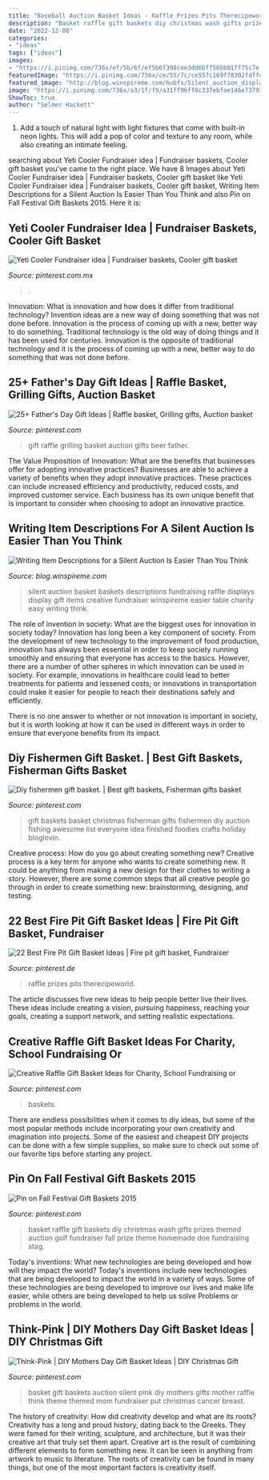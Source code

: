 ```yaml
---
title: "Baseball Auction Basket Ideas - Raffle Prizes Pits Therecipeworld"
description: "Basket raffle gift baskets diy christmas wash gifts prizes themed auction golf fundraiser fall prize theme homemade doe fundraising stag"
date: "2022-12-08"
categories:
- "ideas"
tags: ["ideas"]
images:
- "https://i.pinimg.com/736x/ef/5b/6f/ef5b6f398cee3dd6bff56bb01ff75c7e.jpg"
featuredImage: "https://i.pinimg.com/736x/ce/55/7c/ce557c169f78302fdffc3d7d145bbde9.jpg"
featured_image: "http://blog.winspireme.com/hubfs/Silent_auction_displays.jpg#keepProtocol"
image: "https://i.pinimg.com/736x/a3/1f/f9/a31ff96ff8c337ebfae146e737916f2a--diy-raffle-prizes-stag-and-doe-prizes-raffle-baskets.jpg"
ShowToc: true
author: "Selmer Hackett"
---
```



1. Add a touch of natural light with light fixtures that come with built-in neon lights. This will add a pop of color and texture to any room, while also creating an intimate feeling.

	

		
searching about Yeti Cooler Fundraiser idea | Fundraiser baskets, Cooler gift basket you've came to the right place. We have 8 Images about Yeti Cooler Fundraiser idea | Fundraiser baskets, Cooler gift basket like Yeti Cooler Fundraiser idea | Fundraiser baskets, Cooler gift basket, Writing Item Descriptions for a Silent Auction Is Easier Than You Think and also Pin on Fall Festival Gift Baskets 2015. Here it is:
		
    
## Yeti Cooler Fundraiser Idea | Fundraiser Baskets, Cooler Gift Basket

<img loading=lazy src="https://i.pinimg.com/736x/ce/55/7c/ce557c169f78302fdffc3d7d145bbde9.jpg" onerror="this.onerror=null;this.src='https://tse2.mm.bing.net/th?id=OIP.3eSbvCJUjWw3LynGXxgL-AHaJ3&amp;pid=15.1';" alt="Yeti Cooler Fundraiser idea | Fundraiser baskets, Cooler gift basket">

_Source: pinterest.com.mx_

>. 

	

Innovation: What is innovation and how does it differ from traditional technology?
Invention ideas are a new way of doing something that was not done before. Innovation is the process of coming up with a new, better way to do something. Traditional technology is the old way of doing things and it has been used for centuries. Innovation is the opposite of traditional technology and it is the process of coming up with a new, better way to do something that was not done before.

    
## 25+ Father&#039;s Day Gift Ideas | Raffle Basket, Grilling Gifts, Auction Basket

<img loading=lazy src="https://i.pinimg.com/736x/f4/f3/89/f4f389ceb518ffa708d83f0d6f88adfa--beer-gift-baskets-raffle-baskets.jpg" onerror="this.onerror=null;this.src='https://tse1.mm.bing.net/th?id=OIP.EX3QH7oeR6cBrpTsrSwergDHEs&amp;pid=15.1';" alt="25+ Father&#039;s Day Gift Ideas | Raffle basket, Grilling gifts, Auction basket">

_Source: pinterest.com_

>gift raffle grilling basket auction gifts beer father. 

	

The Value Proposition of Innovation: What are the benefits that businesses offer for adopting innovative practices?
Businesses are able to achieve a variety of benefits when they adopt innovative practices. These practices can include increased efficiency and productivity, reduced costs, and improved customer service. Each business has its own unique benefit that is important to consider when choosing to adopt an innovative practice.

    
## Writing Item Descriptions For A Silent Auction Is Easier Than You Think

<img loading=lazy src="http://blog.winspireme.com/hubfs/Silent_auction_displays.jpg#keepProtocol" onerror="this.onerror=null;this.src='https://tse3.mm.bing.net/th?id=OIP.aJkBv1MpGAod2ql0RxmBpQHaLH&amp;pid=15.1';" alt="Writing Item Descriptions for a Silent Auction Is Easier Than You Think">

_Source: blog.winspireme.com_

>silent auction basket baskets descriptions fundraising raffle displays display gift items creative fundraiser winspireme easier table charity easy writing think. 

	

The role of invention in society: What are the biggest uses for innovation in society today?
Innovation has long been a key component of society. From the development of new technology to the improvement of food production, innovation has always been essential in order to keep society running smoothly and ensuring that everyone has access to the basics. 
However, there are a number of other spheres in which innovation can be used in society. For example, innovations in healthcare could lead to better treatments for patients and lessened costs; or innovations in transportation could make it easier for people to reach their destinations safely and efficiently. 

There is no one answer to whether or not innovation is important in society, but it is worth looking at how it can be used in different ways in order to ensure that everyone benefits from its impact.

    
## Diy Fishermen Gift Basket. | Best Gift Baskets, Fisherman Gifts Basket

<img loading=lazy src="https://i.pinimg.com/736x/c3/ff/12/c3ff1209946b8e534bc1aa8cb4e5478e--fisherman-gifts-fishing-gifts.jpg" onerror="this.onerror=null;this.src='https://tse2.mm.bing.net/th?id=OIP.JbxtC0e867begDsuX5U6kgHaJ3&amp;pid=15.1';" alt="Diy fishermen gift basket. | Best gift baskets, Fisherman gifts basket">

_Source: pinterest.com_

>gift baskets basket christmas fisherman gifts fishermen diy auction fishing awesome list everyone idea finished foodies crafts holiday bloglovin. 

	

Creative process: How do you go about creating something new?
Creative process is a key term for anyone who wants to create something new. It could be anything from making a new design for their clothes to writing a story. However, there are some common steps that all creative people go through in order to create something new: brainstorming, designing, and testing.

    
## 22 Best Fire Pit Gift Basket Ideas | Fire Pit Gift Basket, Fundraiser

<img loading=lazy src="https://i.pinimg.com/736x/d9/35/5f/d9355f443bd5f3ee6e86be65bfd077f9.jpg" onerror="this.onerror=null;this.src='https://tse1.mm.bing.net/th?id=OIP.n1fw5qZY7xCPp6dYYpdnmwHaO0&amp;pid=15.1';" alt="22 Best Fire Pit Gift Basket Ideas | Fire pit gift basket, Fundraiser">

_Source: pinterest.de_

>raffle prizes pits therecipeworld. 

	

The article discusses five new ideas to help people better live their lives. These ideas include creating a vision, pursuing happiness, reaching your goals, creating a support network, and setting realistic expectations.

    
## Creative Raffle Gift Basket Ideas For Charity, School Fundraising Or

<img loading=lazy src="https://i.pinimg.com/736x/ef/5b/6f/ef5b6f398cee3dd6bff56bb01ff75c7e.jpg" onerror="this.onerror=null;this.src='https://tse1.mm.bing.net/th?id=OIP.BIV4f2oA-7ta9t0GC5O2kwHaLH&amp;pid=15.1';" alt="Creative Raffle Gift Basket Ideas for Charity, School Fundraising or">

_Source: pinterest.com_

>baskets. 

	

There are endless possibilities when it comes to diy ideas, but some of the most popular methods include incorporating your own creativity and imagination into projects. Some of the easiest and cheapest DIY projects can be done with a few simple supplies, so make sure to check out some of our favorite tips before starting any project.

    
## Pin On Fall Festival Gift Baskets 2015

<img loading=lazy src="https://i.pinimg.com/736x/a3/1f/f9/a31ff96ff8c337ebfae146e737916f2a--diy-raffle-prizes-stag-and-doe-prizes-raffle-baskets.jpg" onerror="this.onerror=null;this.src='https://tse1.mm.bing.net/th?id=OIP.N462w5unaxcpmrndQLm1oAHaJ6&amp;pid=15.1';" alt="Pin on Fall Festival Gift Baskets 2015">

_Source: pinterest.com_

>basket raffle gift baskets diy christmas wash gifts prizes themed auction golf fundraiser fall prize theme homemade doe fundraising stag. 

	

Today's inventions: What new technologies are being developed and how will they impact the world?
Today's inventions include new technologies that are being developed to impact the world in a variety of ways. Some of these technologies are being developed to improve our lives and make life easier, while others are being developed to help us solve Problems or problems in the world.

    
## Think-Pink | DIY Mothers Day Gift Basket Ideas | DIY Christmas Gift

<img loading=lazy src="https://i.pinimg.com/736x/84/3d/ee/843deeaf3257731cc14b5f96d48d9801--diy-mothers-day-gift-basket-ideas-diy-mothers-day-gifts.jpg" onerror="this.onerror=null;this.src='https://tse3.mm.bing.net/th?id=OIP.pW0YCPAgskDKsFXNnlxpHgHaJ4&amp;pid=15.1';" alt="Think-Pink | DIY Mothers Day Gift Basket Ideas | DIY Christmas Gift">

_Source: pinterest.com_

>basket gift baskets auction silent pink diy mothers gifts mother raffle think theme themed mom fundraiser put christmas cancer breast. 

	

The history of creativity: How did creativity develop and what are its roots?
Creativity has a long and proud history, dating back to the Greeks. They were famed for their writing, sculpture, and architecture, but it was their creative art that truly set them apart. Creative art is the result of combining different elements to form something new. It can be seen in anything from artwork to music to literature. The roots of creativity can be found in many things, but one of the most important factors is creativity itself.

